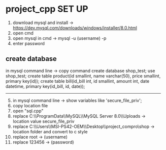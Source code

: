 # project_cpp SET UP
1. download mysql and install -> https://dev.mysql.com/downloads/windows/installer/8.0.html
2. open cmd
3. open mysql in cmd -> mysql -u (username) -p
4. enter password
  
create database
-----------------------------------------------------------
in mysql command line -> copy command
create database shop_test;
use shop_test;
create table product(id smallint, name varchar(50), price smallint, primary key(id));
create table bill(id_bill int, id smallint, amount int, date datetime, primary key(id_bill, id, date));

-----------------------------------------------------------
5. in mysql command line -> show variables like 'secure_file_priv';
6. copy location file
7. open "sql.cpp"
8. replace C:\\\ProgramData\\\MySQL\\\MySQL Server 8.0\\\Uploads -> location value secure_file_priv
9. replace C:\\\Users\\\MSI-PS42-OEM\\\Desktop\\\project_compro\\shop -> location folder and convert to c style
10. replace root -> (username)
11. replace 123456 -> (password)
